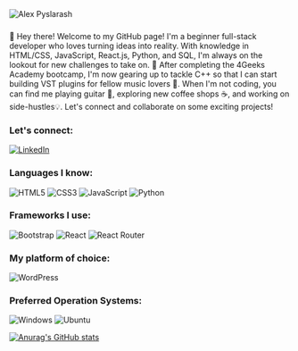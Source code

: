 <img align="center" alt="Alex Pyslarash" src="https://pyslarash.com/wp-content/uploads/2023/02/download.png">

###

👋 Hey there! Welcome to my GitHub page! I'm a beginner full-stack developer who loves turning ideas into reality. With knowledge in HTML/CSS, JavaScript, React.js, Python, and SQL, I'm always on the lookout for new challenges to take on. 🚀 After completing the 4Geeks Academy bootcamp, I'm now gearing up to tackle C++ so that I can start building VST plugins for fellow music lovers 🎵. When I'm not coding, you can find me playing guitar 🎸, exploring new coffee shops ☕️, and working on side-hustles💡. Let's connect and collaborate on some exciting projects!

###

<h3 align="left">Let's connect:</h3>

<a href="https://www.linkedin.com/in/pyslarash/" target="_blank">
  
![LinkedIn](https://img.shields.io/badge/linkedin-%230077B5.svg?style=for-the-badge&logo=linkedin&logoColor=white)
  
</a>

<h3 align="left">Languages I know:</h3>

![HTML5](https://img.shields.io/badge/html5-%23E34F26.svg?style=for-the-badge&logo=html5&logoColor=white)
![CSS3](https://img.shields.io/badge/css3-%231572B6.svg?style=for-the-badge&logo=css3&logoColor=white)
![JavaScript](https://img.shields.io/badge/javascript-%23323330.svg?style=for-the-badge&logo=javascript&logoColor=%23F7DF1E)
![Python](https://img.shields.io/badge/python-3670A0?style=for-the-badge&logo=python&logoColor=ffdd54)

<h3 align="left">Frameworks I use:</h3>

![Bootstrap](https://img.shields.io/badge/bootstrap-%23563D7C.svg?style=for-the-badge&logo=bootstrap&logoColor=white)
![React](https://img.shields.io/badge/react-%2320232a.svg?style=for-the-badge&logo=react&logoColor=%2361DAFB)
![React Router](https://img.shields.io/badge/React_Router-CA4245?style=for-the-badge&logo=react-router&logoColor=white)

<h3 align="left">My platform of choice:</h3>

![WordPress](https://img.shields.io/badge/WordPress-%23117AC9.svg?style=for-the-badge&logo=WordPress&logoColor=white)

<h3 align="left">Preferred Operation Systems:</h3>

![Windows](https://img.shields.io/badge/Windows-0078D6?style=for-the-badge&logo=windows&logoColor=white)
![Ubuntu](https://img.shields.io/badge/Ubuntu-E95420?style=for-the-badge&logo=ubuntu&logoColor=white)



[![Anurag's GitHub stats](https://github-readme-stats.vercel.app/api?username=pyslarash)](https://github.com/pyslarash/github-readme-stats)

<!--
**pyslarash/pyslarash** is a ✨ _special_ ✨ repository because its `README.md` (this file) appears on your GitHub profile.

Here are some ideas to get you started:

- 🔭 I’m currently working on ...
- 🌱 I’m currently learning ...
- 👯 I’m looking to collaborate on ...
- 🤔 I’m looking for help with ...
- 💬 Ask me about ...
- 📫 How to reach me: ...
- 😄 Pronouns: ...
- ⚡ Fun fact: ...
-->
